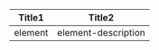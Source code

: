 <!--ts-->


<!-- Created by https://github.com/ekalinin/github-markdown-toc -->
<!-- Added by: gil_diy, at: Wed 18 Jan 2023 08:34:05 PM IST -->

<!--te-->


<p align="center" style="width:600px;"> <!--  -->

Title1 | Title2
------------|-----
 element | element-description

</p>
